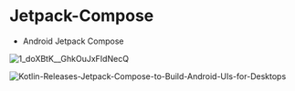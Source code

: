 # Jetpack-Compose

 - Android Jetpack Compose
 
 ![1_doXBtK__GhkOuJxFIdNecQ](https://user-images.githubusercontent.com/59316805/125884505-459c82d2-fd11-4ee0-bb9a-095e73409d1a.png)

 ![Kotlin-Releases-Jetpack-Compose-to-Build-Android-UIs-for-Desktops](https://user-images.githubusercontent.com/59316805/125884307-298c833d-aadd-4ce1-b093-7a5f9f8512b4.png)


